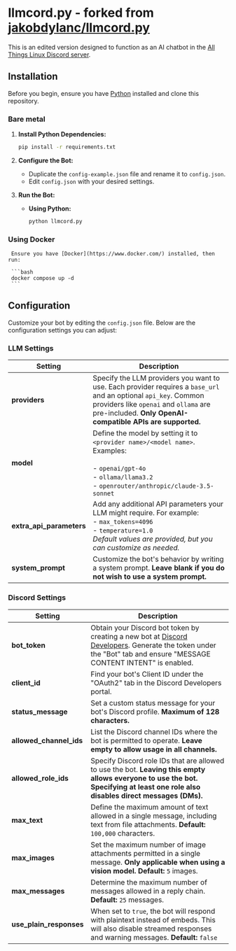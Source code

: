 # llmcord.py - forked from [jakobdylanc/llmcord.py](https://github.com/jakobdylanc/llmcord.py)

This is an edited version designed to function as an AI chatbot in the [All Things Linux Discord server](https://discord.gg/linux).

## Installation

Before you begin, ensure you have [Python](https://www.python.org/downloads/) installed and clone this repository.

### Bare metal

1. **Install Python Dependencies:**
   
   ```bash
   pip install -r requirements.txt
   ```

2. **Configure the Bot:**
   
   - Duplicate the `config-example.json` file and rename it to `config.json`.
   - Edit `config.json` with your desired settings.

3. **Run the Bot:**
   
   - **Using Python:**
     
     ```bash
     python llmcord.py
     ```
   

### Using Docker
     
     Ensure you have [Docker](https://www.docker.com/) installed, then run:
     
     ```bash
     docker compose up -d
     ```

## Configuration

Customize your bot by editing the `config.json` file. Below are the configuration settings you can adjust:

### LLM Settings

| **Setting**              | **Description**                                                                                                                                                                                                        |
| ------------------------ | ---------------------------------------------------------------------------------------------------------------------------------------------------------------------------------------------------------------------- |
| **providers**            | Specify the LLM providers you want to use. Each provider requires a `base_url` and an optional `api_key`. Common providers like `openai` and `ollama` are pre-included. **Only OpenAI-compatible APIs are supported.** |
| **model**                | Define the model by setting it to `<provider name>/<model name>`. Examples:<br /><br />- `openai/gpt-4o`<br />- `ollama/llama3.2`<br />- `openrouter/anthropic/claude-3.5-sonnet`                                      |
| **extra_api_parameters** | Add any additional API parameters your LLM might require. For example:<br />- `max_tokens=4096`<br />- `temperature=1.0`<br />*Default values are provided, but you can customize as needed.*                          |
| **system_prompt**        | Customize the bot's behavior by writing a system prompt. **Leave blank if you do not wish to use a system prompt.**                                                                                                    |

### Discord Settings

| **Setting**             | **Description**                                                                                                                                                                                                  |
| ----------------------- | ---------------------------------------------------------------------------------------------------------------------------------------------------------------------------------------------------------------- |
| **bot_token**           | Obtain your Discord bot token by creating a new bot at [Discord Developers](https://discord.com/developers/applications). Generate the token under the "Bot" tab and ensure "MESSAGE CONTENT INTENT" is enabled. |
| **client_id**           | Find your bot's Client ID under the "OAuth2" tab in the Discord Developers portal.                                                                                                                               |
| **status_message**      | Set a custom status message for your bot's Discord profile. **Maximum of 128 characters.**                                                                                                                       |
| **allowed_channel_ids** | List the Discord channel IDs where the bot is permitted to operate. **Leave empty to allow usage in all channels.**                                                                                              |
| **allowed_role_ids**    | Specify Discord role IDs that are allowed to use the bot. **Leaving this empty allows everyone to use the bot. Specifying at least one role also disables direct messages (DMs).**                               |
| **max_text**            | Define the maximum amount of text allowed in a single message, including text from file attachments. **Default:** `100,000` characters.                                                                          |
| **max_images**          | Set the maximum number of image attachments permitted in a single message. **Only applicable when using a vision model.** **Default:** `5` images.                                                               |
| **max_messages**        | Determine the maximum number of messages allowed in a reply chain. **Default:** `25` messages.                                                                                                                   |
| **use_plain_responses** | When set to `true`, the bot will respond with plaintext instead of embeds. This will also disable streamed responses and warning messages. **Default:** `false`                                                  |
